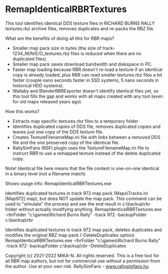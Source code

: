 # RemapIdenticalRBRTextures

This tool identifies identical DDS texture files in RICHARD BURNS RALLY textures.rbz archive files, removes duplicates and re-packs the RBZ file.

What are the benefits of doing all this for RBR maps?
- Smaller map pack size in bytes (the size of track-1234_M/N/E/O_textures.rbz files is reduced when there are no duplicated files). 
- Smaller map pack saves download bandwidth and diskspace in PC.
- Faster map loading because RBR doesn't re-load a texture if an identical copy is already loaded, plus RBR can read smaller textures.rbz files a bit faster (couple nano seconds faster in SSD systems, 5 nano seconds in historical HDD systems).
- Wallaby and BlenderRBRExporter doesn't identify identical files yet, so this tool fills the gap and works with all maps created with any tool (even for old maps released years ago).

How this works?
- Extracts map specific textures.rbz files to a temporary folder
- Identifies duplicated copies of DDS file, removes duplicated copies and leaves just one copy of the DDS texture file.
- Creates TextureFilenameMap<MapID>.ini file with links between a removed DDS file and the one preserved copy of the identical file.
- RallySimFans (RSF) plugin uses the TextureFilenameMap<MapID>.ini file to instruct RBR to use a remapped texture instead of the delete duplicated copy.

Note! Identical file here means that the file content is one-on-one identical in a binary level (not a filename match)
 
Shows usage info:
  RemapIdenticalRBRTextures.exe   

Identifies duplicated textures in track 972 map pack (Maps\Tracks.ini [Map972] map), but does NOT update the map pack.
This command can be used to "simulate" the process and see the end result in c:\backup\rbr folder without actually modifying anything.
   RemapIdenticalRBRTextures.exe -rbrFolder "c:\games\Richard Burns Rally" -track 972 -backupFolder c:\backup\rbr

 Identifies duplicated textures in track 972 map pack, deletes duplicates and modifies the original RBZ map pack (-DeleteDuplicates option)
   RemapIdenticalRBRTextures.exe -rbrFolder "c:\games\Richard Burns Rally" -track 972 -backupFolder c:\backup\rbr -DeleteDuplicates
   
 Copyright (c) 2021-2022 MIKA-N. All rights reserved. This is a free tool for all RBR map authors, but not for commercial use without a permission from the author. Use at your own risk.
 RallySimFans - www.rallysimfans.hu
